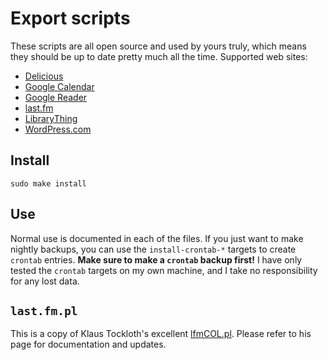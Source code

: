 Export scripts
==============

These scripts are all open source and used by yours truly, which means they should be up to date pretty much all the time. Supported web sites:

* [Delicious](https://delicious.com/)
* [Google Calendar](https://www.google.com/calendar/render)
* [Google Reader](https://www.google.com/reader/)
* [last.fm](http://www.last.fm/)
* [LibraryThing](https://www.librarything.com/)
* [WordPress.com](https://wordpress.com/)

Install
-------

    sudo make install

Use
---
Normal use is documented in each of the files. If you just want to make nightly backups, you can use the `install-crontab-*` targets to create `crontab` entries. **Make sure to make a `crontab` backup first!** I have only tested the `crontab` targets on my own machine, and I take no responsibility for any lost data.

`last.fm.pl`
------------
This is a copy of Klaus Tockloth's excellent [lfmCOL.pl](http://www.easyclasspage.de/lastfm/seite-12.html). Please refer to his page for documentation and updates.
